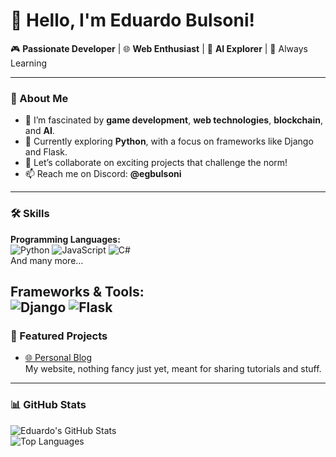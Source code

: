# 👋 Hello, I'm Eduardo Bulsoni! 

🎮 **Passionate Developer** | 🌐 **Web Enthusiast** | 🤖 **AI Explorer** | 🌱 Always Learning

---

### 🚀 About Me
- 👀 I’m fascinated by **game development**, **web technologies**, **blockchain**, and **AI**.
- 🌱 Currently exploring **Python**, with a focus on frameworks like Django and Flask.
- 💬 Let’s collaborate on exciting projects that challenge the norm!
- 📫 Reach me on Discord: **@egbulsoni**

---

### 🛠️ Skills
**Programming Languages:**  
![Python](https://img.shields.io/badge/Python-3776AB?style=for-the-badge&logo=python&logoColor=white)
![JavaScript](https://img.shields.io/badge/JavaScript-F7DF1E?style=for-the-badge&logo=javascript&logoColor=black)
![C#](https://img.shields.io/badge/C%23-239120?style=for-the-badge&logo=c-sharp&logoColor=white)  
And many more...

**Frameworks & Tools:**  
![Django](https://img.shields.io/badge/Django-092E20?style=for-the-badge&logo=django&logoColor=white)
![Flask](https://img.shields.io/badge/Flask-000000?style=for-the-badge&logo=flask&logoColor=white)
---

### 📂 Featured Projects
- [🌐 Personal Blog](https://aztarium.neocities.org/)  
  My website, nothing fancy just yet, meant for sharing tutorials and stuff.

---

### 📊 GitHub Stats
![Eduardo's GitHub Stats](https://github-readme-stats.vercel.app/api?username=egbulsoni&show_icons=true&theme=radical)  
![Top Languages](https://github-readme-stats.vercel.app/api/top-langs/?username=egbulsoni&layout=compact&theme=radical)
